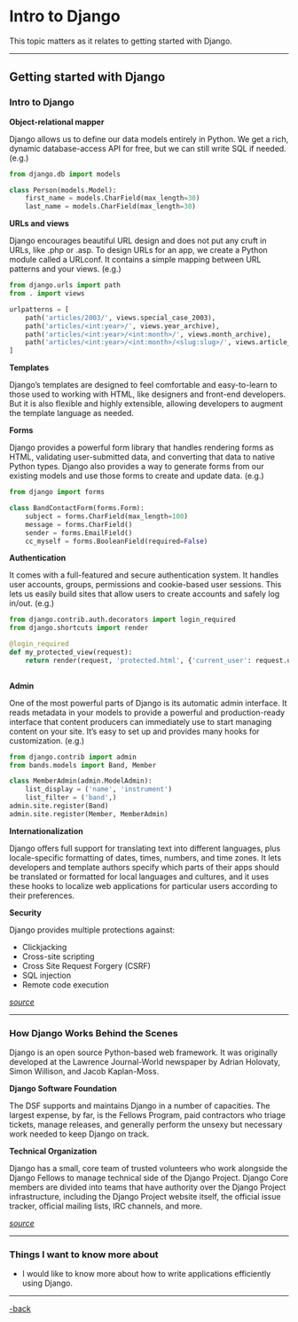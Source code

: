 # Intro to Django

This topic matters as it relates to getting started with Django.

---

## Getting started with Django

### Intro to Django

**Object-relational mapper**

Django allows us to define our data models entirely in Python. We get a rich, dynamic database-access API for free, but we can still write SQL if needed. (e.g.)

```python
from django.db import models

class Person(models.Model):
    first_name = models.CharField(max_length=30)
    last_name = models.CharField(max_length=30)
```

**URLs and views**

Django encourages beautiful URL design and does not put any cruft in URLs, like .php or .asp. To design URLs for an app, we create a Python module called a URLconf. It contains a simple mapping between URL patterns and your views. (e.g.)

```python
from django.urls import path
from . import views

urlpatterns = [
    path('articles/2003/', views.special_case_2003),
    path('articles/<int:year>/', views.year_archive),
    path('articles/<int:year>/<int:month>/', views.month_archive),
    path('articles/<int:year>/<int:month>/<slug:slug>/', views.article_detail)
]
```

**Templates**

Django’s templates are designed to feel comfortable and easy-to-learn to those used to working with HTML, like designers and front-end developers. But it is also flexible and highly extensible, allowing developers to augment the template language as needed.

**Forms**

Django provides a powerful form library that handles rendering forms as HTML, validating user-submitted data, and converting that data to native Python types. Django also provides a way to generate forms from our existing models and use those forms to create and update data. (e.g.)

```python
from django import forms

class BandContactForm(forms.Form):
    subject = forms.CharField(max_length=100)
    message = forms.CharField()
    sender = forms.EmailField()
    cc_myself = forms.BooleanField(required=False)
```

**Authentication**

It comes with a full-featured and secure authentication system. It handles user accounts, groups, permissions and cookie-based user sessions. This lets us easily build sites that allow users to create accounts and safely log in/out. (e.g.)

```python
from django.contrib.auth.decorators import login_required
from django.shortcuts import render

@login_required
def my_protected_view(request):
    return render(request, 'protected.html', {'current_user': request.user})
      
```

**Admin**

One of the most powerful parts of Django is its automatic admin interface. It reads metadata in your models to provide a powerful and production-ready interface that content producers can immediately use to start managing content on your site. It’s easy to set up and provides many hooks for customization. (e.g.)

```python
from django.contrib import admin
from bands.models import Band, Member

class MemberAdmin(admin.ModelAdmin):
    list_display = ('name', 'instrument')
    list_filter = ('band',)
admin.site.register(Band)
admin.site.register(Member, MemberAdmin)
```

**Internationalization**

Django offers full support for translating text into different languages, plus locale-specific formatting of dates, times, numbers, and time zones. It lets developers and template authors specify which parts of their apps should be translated or formatted for local languages and cultures, and it uses these hooks to localize web applications for particular users according to their preferences.

**Security**

Django provides multiple protections against:

* Clickjacking
* Cross-site scripting
* Cross Site Request Forgery (CSRF)
* SQL injection
* Remote code execution

[*source*](https://www.djangoproject.com/start/)

---


### How Django Works Behind the Scenes

Django is an open source Python-based web framework. It was originally developed at the Lawrence Journal-World newspaper by Adrian Holovaty, Simon Willison, and Jacob Kaplan-Moss.

**Django Software Foundation**

The DSF supports and maintains Django in a number of capacities. The largest expense, by far, is the Fellows Program, paid contractors who triage tickets, manage releases, and generally perform the unsexy but necessary work needed to keep Django on track.

**Technical Organization**

Django has a small, core team of trusted volunteers who work alongside the Django Fellows to manage technical side of the Django Project. Django Core members are divided into teams that have authority over the Django Project infrastructure, including the Django Project website itself, the official issue tracker, official mailing lists, IRC channels, and more.

[*source*](https://wsvincent.com/how-django-works-behind-the-scenes/)

---

### Things I want to know more about

* I would like to know more about how to write applications efficiently using Django. 

---

[-back](https://alexriverau.github.io/reading-notes/code401)
